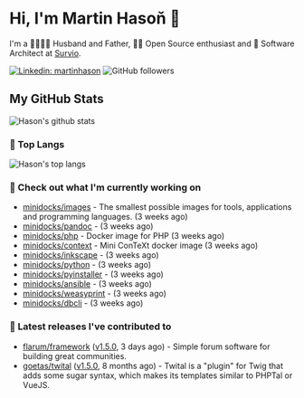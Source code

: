 # Hi, I'm Martin Hasoň 👋

I'm a 👨‍👩‍👧‍👦 Husband and Father, 🧑‍💻 Open Source enthusiast and 📐 Software Architect at [Survio](https://www.survio.com).

[![Linkedin: martinhason](https://img.shields.io/badge/-Martin%20Hasoň-blue?style=flat-square&logo=Linkedin&logoColor=white&link=https://www.linkedin.com/in/martinhason/)](https://www.linkedin.com/in/martinhason/)
![GitHub followers](https://img.shields.io/github/followers/hason?label=Follow&style=social)


## My GitHub Stats
![Hason's github stats](https://github-readme-stats.vercel.app/api?username=hason&show_icons=true&include_all_commits=true&theme=dracula&hide_border=true&hide_title=true)

### 💾 Top Langs
![Hason's top langs](https://github-readme-stats.vercel.app/api/top-langs/?username=hason&layout=compact&theme=dracula&hide_border=true&hide_title=true)

### 👷 Check out what I'm currently working on

- [minidocks/images](https://github.com/minidocks/images) - The smallest possible images for tools, applications and programming languages. (3 weeks ago)
- [minidocks/pandoc](https://github.com/minidocks/pandoc) -  (3 weeks ago)
- [minidocks/php](https://github.com/minidocks/php) - Docker image for PHP (3 weeks ago)
- [minidocks/context](https://github.com/minidocks/context) - Mini ConTeXt docker image (3 weeks ago)
- [minidocks/inkscape](https://github.com/minidocks/inkscape) -  (3 weeks ago)
- [minidocks/python](https://github.com/minidocks/python) -  (3 weeks ago)
- [minidocks/pyinstaller](https://github.com/minidocks/pyinstaller) -  (3 weeks ago)
- [minidocks/ansible](https://github.com/minidocks/ansible) -  (3 weeks ago)
- [minidocks/weasyprint](https://github.com/minidocks/weasyprint) -  (3 weeks ago)
- [minidocks/dbcli](https://github.com/minidocks/dbcli) -  (3 weeks ago)

### 🔭 Latest releases I've contributed to

- [flarum/framework](https://github.com/flarum/framework) ([v1.5.0](https://github.com/flarum/framework/releases/tag/v1.5.0), 3 days ago) - Simple forum software for building great communities.
- [goetas/twital](https://github.com/goetas/twital) ([v1.5.0](https://github.com/goetas/twital/releases/tag/v1.5.0), 8 months ago) - Twital is a &#34;plugin&#34; for Twig that adds some sugar syntax, which makes its templates similar to PHPTal or VueJS.
